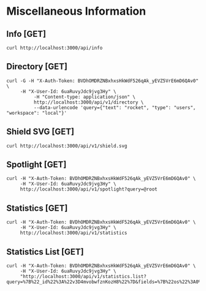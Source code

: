 # Miscellaneous Information

## Info [GET]
````
curl http://localhost:3000/api/info
````
## Directory [GET]
````
curl -G -H "X-Auth-Token: BVDhOMDRZNBxhxsHkWdF526qAk_yEVZ5VrE6mD6QAv0" \
     -H "X-User-Id: 6uaRuvyJdc9jvg3Hy" \
          -H "Content-type: application/json" \
          http://localhost:3000/api/v1/directory \
          --data-urlencode 'query={"text": "rocket", "type": "users", "workspace": "local"}'
````
## Shield SVG [GET]
````
curl http://localhost:3000/api/v1/shield.svg
````
## Spotlight [GET]
````
curl -H "X-Auth-Token: BVDhOMDRZNBxhxsHkWdF526qAk_yEVZ5VrE6mD6QAv0" \
     -H "X-User-Id: 6uaRuvyJdc9jvg3Hy" \
     http://localhost:3000/api/v1/spotlight?query=@root
````
## Statistics [GET]
````
curl -H "X-Auth-Token: BVDhOMDRZNBxhxsHkWdF526qAk_yEVZ5VrE6mD6QAv0" \
     -H "X-User-Id: 6uaRuvyJdc9jvg3Hy" \
     http://localhost:3000/api/v1/statistics
````
## Statistics List [GET]
````
curl -H "X-Auth-Token: BVDhOMDRZNBxhxsHkWdF526qAk_yEVZ5VrE6mD6QAv0" \
     -H "X-User-Id: 6uaRuvyJdc9jvg3Hy" \
     "http://localhost:3000/api/v1/statistics.list?query=%7B%22_id%22%3A%22v3D4mvobwfznKozH8%22%7D&fields=%7B%22os%22%3A0%2C%22migration%22%3A0%2C%22deploy%22%3A0%2C%22process%22%3A0%7D"
````